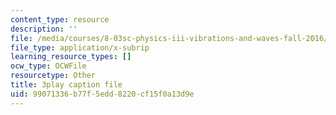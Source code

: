 ```yaml
---
content_type: resource
description: ''
file: /media/courses/8-03sc-physics-iii-vibrations-and-waves-fall-2016/99071336b77f5edd8220cf15f0a13d9e_SnNmbVH5DAM.vtt
file_type: application/x-subrip
learning_resource_types: []
ocw_type: OCWFile
resourcetype: Other
title: 3play caption file
uid: 99071336-b77f-5edd-8220-cf15f0a13d9e
---
```

